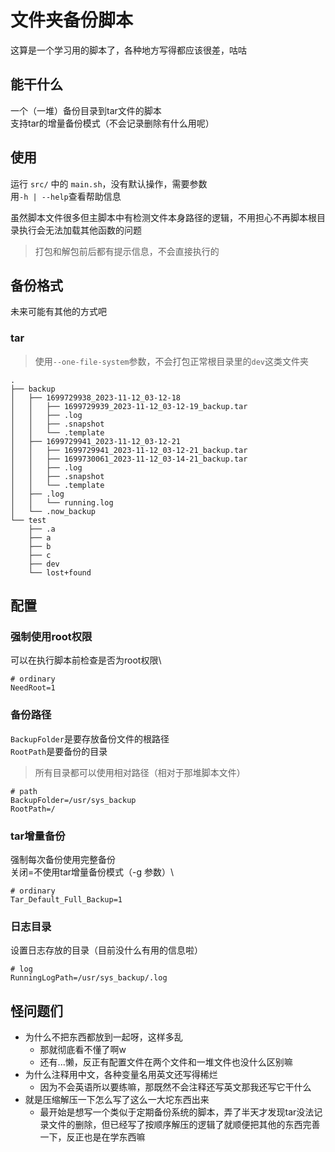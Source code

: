 # 文件夹备份脚本

这算是一个学习用的脚本了，各种地方写得都应该很差，咕咕

## 能干什么

一个（一堆）备份目录到tar文件的脚本\
支持tar的增量备份模式（不会记录删除有什么用呢）

## 使用

运行 `src/` 中的 `main.sh`，没有默认操作，需要参数\
用`-h | --help`查看帮助信息

虽然脚本文件很多但主脚本中有检测文件本身路径的逻辑，不用担心不再脚本根目录执行会无法加载其他函数的问题

> 打包和解包前后都有提示信息，不会直接执行的

## 备份格式

未来可能有其他的方式吧

### tar

> 使用`--one-file-system`参数，不会打包正常根目录里的`dev`这类文件夹

```text
.
├── backup
│   ├── 1699729938_2023-11-12_03-12-18
│   │   ├── 1699729939_2023-11-12_03-12-19_backup.tar
│   │   ├── .log
│   │   ├── .snapshot
│   │   └── .template
│   ├── 1699729941_2023-11-12_03-12-21
│   │   ├── 1699729941_2023-11-12_03-12-21_backup.tar
│   │   ├── 1699730061_2023-11-12_03-14-21_backup.tar
│   │   ├── .log
│   │   ├── .snapshot
│   │   └── .template
│   ├── .log
│   │   └── running.log
│   └── .now_backup
└── test
    ├── .a
    ├── a
    ├── b
    ├── c
    ├── dev
    └── lost+found
```

## 配置

### 强制使用root权限

可以在执行脚本前检查是否为root权限\

```shell
# ordinary
NeedRoot=1
```

### 备份路径

`BackupFolder`是要存放备份文件的根路径\
`RootPath`是要备份的目录

> 所有目录都可以使用相对路径（相对于那堆脚本文件）

```shell
# path
BackupFolder=/usr/sys_backup
RootPath=/
```

### tar增量备份

强制每次备份使用完整备份\
关闭=不使用tar增量备份模式（-g 参数）\

```shell
# ordinary
Tar_Default_Full_Backup=1
```

### 日志目录

设置日志存放的目录（目前没什么有用的信息啦）

```shell
# log
RunningLogPath=/usr/sys_backup/.log
```

## 怪问题们

- 为什么不把东西都放到一起呀，这样多乱
  - 那就彻底看不懂了啊w
  - 还有...懒，反正有配置文件在两个文件和一堆文件也没什么区别嘛
- 为什么注释用中文，各种变量名用英文还写得稀烂
  - 因为不会英语所以要练嘛，那既然不会注释还写英文那我还写它干什么
- 就是压缩解压一下怎么写了这么一大坨东西出来
  - 最开始是想写一个类似于定期备份系统的脚本，弄了半天才发现tar没法记录文件的删除，但已经写了按顺序解压的逻辑了就顺便把其他的东西完善一下，反正也是在学东西嘛
